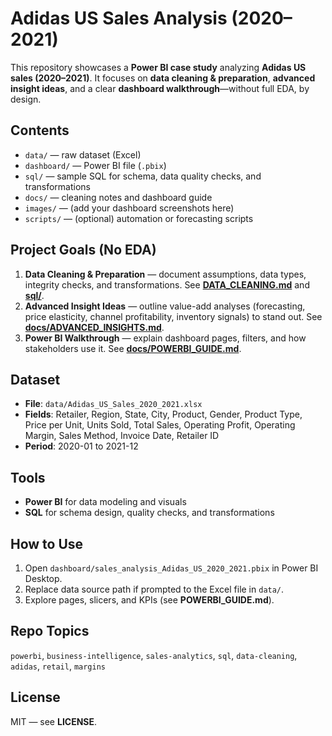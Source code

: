 # Adidas US Sales Analysis (2020–2021)

This repository showcases a **Power BI case study** analyzing **Adidas US sales (2020–2021)**. It focuses on **data cleaning & preparation**, **advanced insight ideas**, and a clear **dashboard walkthrough**—without full EDA, by design.

## Contents
- `data/` — raw dataset (Excel)
- `dashboard/` — Power BI file (`.pbix`)
- `sql/` — sample SQL for schema, data quality checks, and transformations
- `docs/` — cleaning notes and dashboard guide
- `images/` — (add your dashboard screenshots here)
- `scripts/` — (optional) automation or forecasting scripts

## Project Goals (No EDA)
1) **Data Cleaning & Preparation** — document assumptions, data types, integrity checks, and transformations. See **[DATA_CLEANING.md](docs/DATA_CLEANING.md)** and **[sql/](sql/)**.
2) **Advanced Insight Ideas** — outline value-add analyses (forecasting, price elasticity, channel profitability, inventory signals) to stand out. See **[docs/ADVANCED_INSIGHTS.md](docs/ADVANCED_INSIGHTS.md)**.
3) **Power BI Walkthrough** — explain dashboard pages, filters, and how stakeholders use it. See **[docs/POWERBI_GUIDE.md](docs/POWERBI_GUIDE.md)**.

## Dataset
- **File**: `data/Adidas_US_Sales_2020_2021.xlsx`
- **Fields**: Retailer, Region, State, City, Product, Gender, Product Type, Price per Unit, Units Sold, Total Sales, Operating Profit, Operating Margin, Sales Method, Invoice Date, Retailer ID
- **Period**: 2020-01 to 2021-12

## Tools
- **Power BI** for data modeling and visuals
- **SQL** for schema design, quality checks, and transformations

## How to Use
1. Open `dashboard/sales_analysis_Adidas_US_2020_2021.pbix` in Power BI Desktop.
2. Replace data source path if prompted to the Excel file in `data/`.
3. Explore pages, slicers, and KPIs (see **POWERBI_GUIDE.md**).

## Repo Topics
`powerbi`, `business-intelligence`, `sales-analytics`, `sql`, `data-cleaning`, `adidas`, `retail`, `margins`

## License
MIT — see **LICENSE**.
